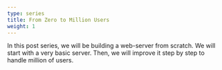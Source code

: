 ```yaml
---
type: series
title: From Zero to Million Users
weight: 1
---
```


In this post series, we will be building a web-server from scratch. We will start with a very basic server. Then, we will improve it step by step to handle million of users.

